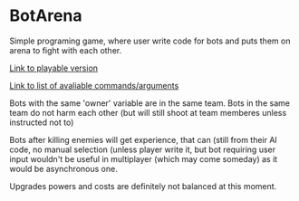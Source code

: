 # BotArena
Simple programing game, where user write code for bots and puts them on arena to fight with each other.

[Link to playable version](https://kalumniatoris.github.io/BotArena/)

[Link to list of avaliable commands/arguments](https://kalumniatoris.github.io/BotArena/info.html)

Bots with the same 'owner' variable are in the same team. Bots in the same team do not harm each other (but will still shoot at team memberes unless instructed not to)  

Bots after killing enemies will get experience, that can (still from their AI code, no manual selection (unless player write it, but bot requiring user input wouldn't be useful in multiplayer (which may come someday) as it would be asynchronous one.  

Upgrades powers and costs are definitely not balanced at this moment.
